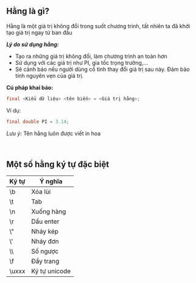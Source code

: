 ## Hằng là gì?  
Hằng là một giá trị không đổi trong suốt chương trình, tất nhiên ta đã khởi tạo giá trị ngay từ ban đầu  

***Lý do sử dụng hằng:***  
- Tạo ra những giá trị không đổi, làm chương trình an toàn hơn  
- Sử dụng với các giá trị như PI, gia tốc trọng trường,...
- Sẽ cảnh báo nếu người dùng cố tình thay đổi giá trị sau này. Đảm bảo tính nguyên vẹn của giá trị.  

**Cú pháp khai báo:**  
```java
final <Kiểu dữ liệu> <tên biến> = <Giá trị hằng>;
```

Ví dụ:  
```Java
final double PI = 3.14;
```

*Lưu ý:* Tên hằng luôn được viết in hoa  

<br>

## Một số hằng ký tự đặc biệt  

| Ký tự | Ý nghĩa | 
| --- | --- |
| \b | Xóa lùi |
| \t | Tab |
| \n | Xuống hàng | 
| \r | Dấu enter |
| \\" | Nháy kép |
| \\' | Nháy đơn |
| \\\ | Số ngược |
| \f | Đẩy trang |  
| \uxxx | Ký tự unicode |



